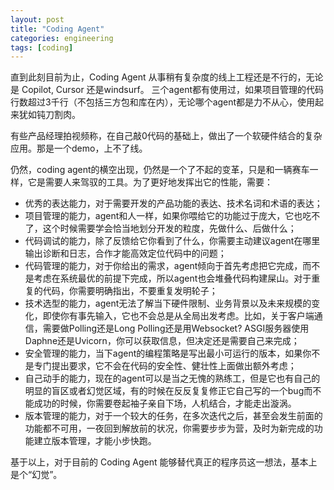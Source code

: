 ```yaml
---
layout: post
title: "Coding Agent"
categories: engineering
tags: [coding]
---
```


直到此刻目前为止，Coding Agent 从事稍有复杂度的线上工程还是不行的，无论是 Copilot, Cursor 还是windsurf。
三个agent都有使用过，如果项目管理的代码行数超过3千行（不包括三方包和库在内），无论哪个agent都是力不从心，使用起来犹如钝刀割肉。

有些产品经理拍视频称，在自己敲0代码的基础上，做出了一个软硬件结合的复杂应用。那是一个demo，上不了线。

仍然，coding agent的横空出现，仍然是一个了不起的变革，只是和一辆赛车一样，它是需要人来驾驭的工具。为了更好地发挥出它的性能，需要：

* 优秀的表达能力，对于需要开发的产品功能的表达、技术名词和术语的表达；
* 项目管理的能力，agent和人一样，如果你喂给它的功能过于庞大，它也吃不了，这个时候需要学会恰当地划分开发的粒度，先做什么、后做什么；
* 代码调试的能力，除了反馈给它你看到了什么，你需要主动建议agent在哪里输出诊断和日志，合作才能高效定位代码中的问题；
* 代码管理的能力，对于你给出的需求，agent倾向于首先考虑把它完成，而不是考虑在系统最优的前提下完成，所以agent也会堆叠代码构建屎山。对于重复的代码，你需要明确指出，不要重复发明轮子；
* 技术选型的能力，agent无法了解当下硬件限制、业务背景以及未来规模的变化，即使你有事先输入，它也不会总是从全局出发考虑。比如，关于客户端通信，需要做Polling还是Long Polling还是用Websocket? ASGI服务器使用Daphne还是Uvicorn，你可以获取信息，但决定还是需要自己来完成；
* 安全管理的能力，当下agent的编程策略是写出最小可运行的版本，如果你不是专门提出要求，它不会在代码的安全性、健壮性上面做出额外考虑；
* 自己动手的能力，现在的agent可以是当之无愧的熟练工，但是它也有自己的明显的盲区或者幻觉区域，有的时候在反反复复修正它自己写的一个bug而不能成功的时候，你需要卷起袖子亲自下场，人机结合，才能走出漩涡。
* 版本管理的能力，对于一个较大的任务，在多次迭代之后，甚至会发生前面的功能都不可用，一夜回到解放前的状况，你需要步步为营，及时为新完成的功能建立版本管理，才能小步快跑。

基于以上，对于目前的 Coding Agent 能够替代真正的程序员这一想法，基本上是个“幻觉”。

